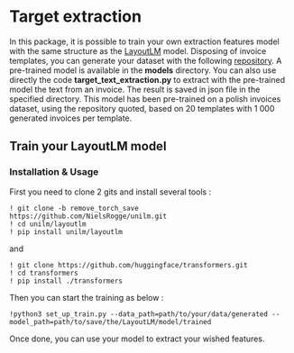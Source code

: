 # Target extraction

In this package, it is possible to train your own extraction features model with the same structure as the [LayoutLM](https://huggingface.co/microsoft/layoutlm-base-uncased) model.
Disposing of invoice templates, you can generate your dataset with the following [repository](https://github.com/h2o64/faktur_generator). A pre-trained model is available in the 
**models** directory. You can also use directly the code **target_text_extraction.py** to extract with the pre-trained model the text from an invoice. The result is saved in json 
file in the specified directory. This model has been pre-trained on a polish invoices dataset, using the repository quoted, based on 20 templates with 1 000 generated invoices per 
template.

## Train your LayoutLM model

### Installation & Usage

First you need to clone 2 gits and install several tools :

~~~
! git clone -b remove_torch_save https://github.com/NielsRogge/unilm.git
! cd unilm/layoutlm
! pip install unilm/layoutlm
~~~

and 

~~~
! git clone https://github.com/huggingface/transformers.git
! cd transformers
! pip install ./transformers
~~~

Then you can start the training as below :

~~~
!python3 set_up_train.py --data_path=path/to/your/data/generated --model_path=path/to/save/the/LayoutLM/model/trained
~~~

Once done, you can use your model to extract your wished features.
